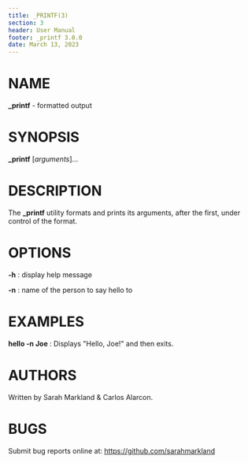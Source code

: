 ```yaml
---
title: _PRINTF(3)
section: 3
header: User Manual
footer: _printf 3.0.0
date: March 13, 2023
---
```

# NAME
**\_printf** - formatted output

# SYNOPSIS
**\_printf** [*arguments*]...

# DESCRIPTION
The **\_printf** utility formats and prints its arguments, after the first, under control of the format.

# OPTIONS
**-h** 
: display help message

**-n** 
: name of the person to say hello to

# EXAMPLES
**hello -n Joe**
: Displays "Hello, Joe!" and then exits.

# AUTHORS
Written by Sarah Markland & Carlos Alarcon.

# BUGS
Submit bug reports online at: <https://github.com/sarahmarkland>
